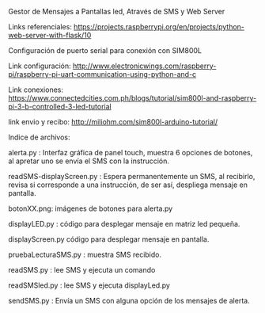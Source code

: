 Gestor de Mensajes a Pantallas led, Através de SMS y Web Server

Links referenciales:
https://projects.raspberrypi.org/en/projects/python-web-server-with-flask/10


Configuración de puerto serial para conexión con SIM800L

Link configuración: http://www.electronicwings.com/raspberry-pi/raspberry-pi-uart-communication-using-python-and-c

Link conexiones: https://www.connectedcities.com.ph/blogs/tutorial/sim800l-and-raspberry-pi-3-b-controlled-3-led-tutorial


link envio y  recibo: http://miliohm.com/sim800l-arduino-tutorial/


Indice de archivos:

alerta.py : Interfaz gráfica de panel touch, muestra 6 opciones de botones, al apretar uno se envía el SMS con la instrucción. 

readSMS-displayScreen.py : Espera permanentemente un SMS, al recibirlo, revisa si corresponde a una instrucción, de ser así, despliega mensaje en pantalla. 

botonXX.png: imágenes de botones para alerta.py

displayLED.py : código para desplegar mensaje en matriz led pequeña. 

displayScreen.py código para desplegar mensaje en pantalla. 

pruebaLecturaSMS.py : muestra SMS recibido. 

readSMS.py : lee SMS y ejecuta un comando

readSMSled.py : lee SMS y ejecuta displayLed.py

sendSMS.py : Envía un SMS con alguna opción de los mensajes de alerta. 
